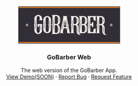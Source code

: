 <!-- PROJECT LOGO -->
<br />
<p align="center">
    <img src="logo.png" alt="Logo" width="269" height="98">

  <h3 align="center">GoBarber Web</h3>

  <p align="center">
    The web version of the GoBarber App.
    <br />
    <a href="#">View Demo(SOON)</a>
    ·
    <a href="https://github.com/Torres-ssf/gobarber-web/issues">Report Bug</a>
    ·
    <a href="https://github.com/Torres-ssf/gobarber-web/issues">Request Feature</a>
  </p>
</p>